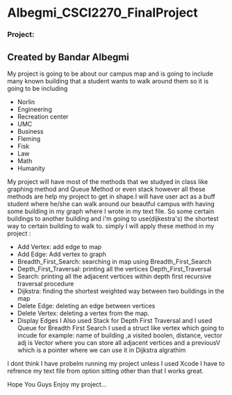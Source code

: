 # Albegmi_CSCI2270_FinalProject


### Project:
## Created by Bandar Albegmi
My project is going to be about our campus map and is going to
include many known building that a student wants to walk around them
so it is going to be including

 - Norlin
 - Engineering
 - Recreation center
 - UMC
 - Business
 - Fleming
 - Fisk
 - Law
 - Math
 - Humanity

 My project will have most of the methods that we studyed in class like graphing method and Queue Method or even stack
 however all these methods are help my project to get in shape.I will have user act as a buff student where he/she can walk around our beautful campus with having some building in my graph where I wrote in my text file. So some certain buildings to another building and i'm going to use(dijkestra's) the shortest way to certain building to walk to.
simply I will apply these method in my project :
- Add Vertex:
    add edge to map
- Add Edge:
    Add vertex to graph
- Breadth_First_Search:
    searching in map using Breadth_First_Search
- Depth_First_Traversal:
    printing all the vertices Depth_First_Traversal
- Search:
    printing all the adjacent vertices within depth first recursive traversal procedure
- Dijkstra:
    finding the shortest weighted way between two buildings in the map
- Delete Edge:
    deleting an edge between vertices
- Delete Vertex:
    deleting a vertex from the map.
- Display Edges
I Also used Stack for Depth First Traversal and I used Queue for Breadth First Search
I used a struct like vertex which going to incude for example: name of building ,a visited boolen, distance,
vector <adjV> adj is Vector where you can store all adjacent vertices and
a previousV which is a pointer where we can use it in Dijkstra algrathim

I dont think I have probelm running my project unless I used Xcode I have to refrence my text file from option sitting other than that I works great.

Hope You Guys Enjoy my project...
